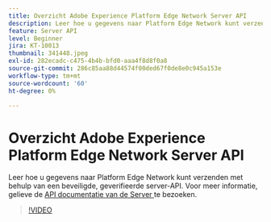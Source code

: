 ```yaml
---
title: Overzicht Adobe Experience Platform Edge Network Server API
description: Leer hoe u gegevens naar Platform Edge Network kunt verzenden met behulp van een beveiligde, geverifieerde server-API.
feature: Server API
level: Beginner
jira: KT-10013
thumbnail: 341448.jpeg
exl-id: 282ecadc-c475-4b4b-bfd0-aaa4f8d8f0a8
source-git-commit: 286c85aa88d44574f00ded67f0de8e0c945a153e
workflow-type: tm+mt
source-wordcount: '60'
ht-degree: 0%

---
```


# Overzicht Adobe Experience Platform Edge Network Server API

Leer hoe u gegevens naar Platform Edge Network kunt verzenden met behulp van een beveiligde, geverifieerde server-API. Voor meer informatie, gelieve de [ API documentatie van de Server ](https://experienceleague.adobe.com/docs/experience-platform/edge-network-server-api/overview.html) te bezoeken.

>[!VIDEO](https://video.tv.adobe.com/v/341448?learn=on&enablevpops)
